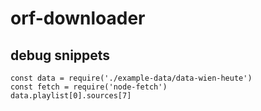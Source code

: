 # orf-downloader

## debug snippets

```
const data = require('./example-data/data-wien-heute')
const fetch = require('node-fetch')
data.playlist[0].sources[7]
```

